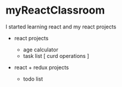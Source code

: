 # myReactClassroom
I started learning react and my react projects


- react projects 
  - age calculator
  - task list [ curd operations ]
  
- react + redux projects
  - todo list
